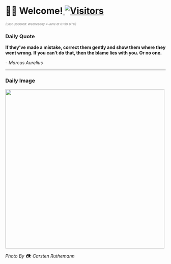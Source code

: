 <h1>👋🏽 Welcome!<a href="https://github.com/OmitNomis/"> <img src="https://visitor-badge.laobi.icu/badge?page_id=OmitNomis" alt="Visitors"></a></h1>

<i><p style="font-size: 0.6rem; color:gray">(Last Updated: Wednesday 4 June at 01:59 UTC)</p></i>

<h3> Daily Quote </h3>
<b><p>If they’ve made a mistake, correct them gently and show them where they went wrong. If you can’t do that, then the blame lies with you. Or no one.</p></b>
<i><caption style="font-size: 0.8rem; color:gray;">- Marcus Aurelius</caption></i>


<hr>

<h3>Daily Image</h3>
<a href="https://images.pexels.com/photos/32367331/pexels-photo-32367331.jpeg" target="_blank"><img style="height:500px;" src="https://images.pexels.com/photos/32367331/pexels-photo-32367331.jpeg"/></a>

<i><caption style="font-size: 0.8rem; color:gray;"> Photo By 📷: Carsten Ruthemann</caption></i>
